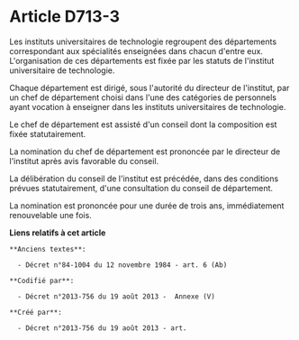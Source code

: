 # Article D713-3

Les instituts universitaires de technologie regroupent des départements correspondant aux spécialités enseignées dans chacun
d'entre eux. L'organisation de ces départements est fixée par les statuts de l'institut universitaire de technologie.

Chaque département est dirigé, sous l'autorité du directeur de l'institut, par un chef de département choisi dans l'une des
catégories de personnels ayant vocation à enseigner dans les instituts universitaires de technologie.

Le chef de département est assisté d'un conseil dont la composition est fixée statutairement.

La nomination du chef de département est prononcée par le directeur de l'institut après avis favorable du conseil.

La délibération du conseil de l'institut est précédée, dans des conditions prévues statutairement, d'une consultation du
conseil de département.

La nomination est prononcée pour une durée de trois ans, immédiatement renouvelable une fois.

**Liens relatifs à cet article**

	**Anciens textes**:

	  - Décret n°84-1004 du 12 novembre 1984 - art. 6 (Ab)

	**Codifié par**:

	  - Décret n°2013-756 du 19 août 2013 -  Annexe (V)

	**Créé par**:

	  - Décret n°2013-756 du 19 août 2013 - art.
